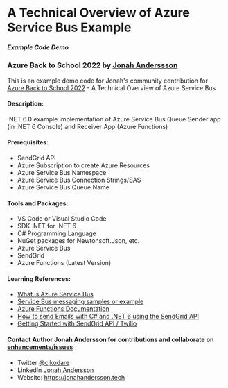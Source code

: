 # A Technical Overview of Azure Service Bus Example 
##### Example Code Demo
### Azure Back to School 2022 by <a href="https://linkedin.com/in/jonahandersson" target="_blank">Jonah Anderssson</a>

<p>This is an example demo code for Jonah's community contribution for <a href="https://azurebacktoschool.github.io/edge%20case/azure-back-to-school-2022-speakers/" target="_blank">Azure Back to School 2022</a> - A Technical Overview of Azure Service Bus </p>


#### Description:

.NET 6.0 example implementation of Azure Service Bus Queue Sender app (in .NET 6 Console) and Receiver App (Azure Functions) 

#### Prerequisites:

- SendGrid API 
- Azure Subscription to create Azure Resources
- Azure Service Bus Namespace 
- Azure Service Bus Connection Strings/SAS
- Azure Service Bus Queue Name

#### Tools and Packages: 

- VS Code or Visual Studio Code
- SDK .NET for .NET 6
- C# Programming Language
- NuGet packages for Newtonsoft.Json, etc.
- Azure Service Bus 
- SendGrid 
- Azure Functions (Latest Version) 

#### Learning References:

- <a href="https://docs.microsoft.com/en-us/azure/service-bus-messaging/service-bus-messaging-overview?WT.mc_id=AZ-MVP-5004251" target="_blank">What is Azure Service Bus</a>
- <a href="https://docs.microsoft.com/en-us/azure/service-bus-messaging/service-bus-samples">Service Bus messaging samples or example</a>
- <a href="https://docs.microsoft.com/en-us/azure/azure-functions/?WT.mc_id=AZ-MVP-5004251" target="_blank">Azure Functions Documentation</a>
- <a href="https://www.twilio.com/blog/send-emails-using-the-sendgrid-api-with-dotnetnet-6-and-csharp" target="_blank">How to send Emails with C# and .NET 6 using the SendGrid API</a>
- <a href="https://docs.sendgrid.com/for-developers/sending-email/api-getting-started" target="_blank">Getting Started with SendGrid API / Twilio</a>



#### Contact Author Jonah Andersson for contributions and collaborate on <a href="https://github.com/jonahandersson/azurebacktoschool2022-azure-service-bus-dotnet/issues" target="_blank">enhancements/issues</a>
- Twitter <a href="https://www.twitter.com/cjkodare" target="_blank">@cjkodare</a>
- LinkedIn <a href="https://www.linkedin.com/in/jonahandersson" target="_blank">Jonah Andersson</a>
- Website: https://jonahandersson.tech

